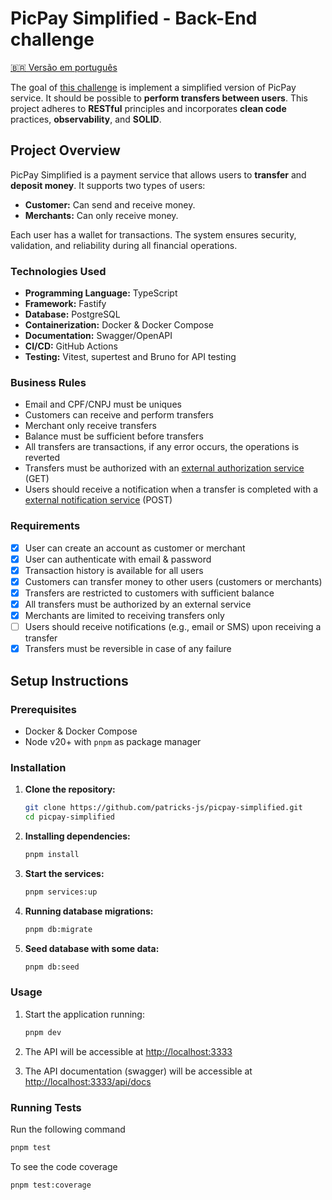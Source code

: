 # PicPay Simplified - Back-End challenge

[🇧🇷 Versão em português](README-PT.md)

The goal of [this challenge](https://github.com/PicPay/picpay-desafio-backend) is implement a simplified version of PicPay service. It should be possible to **perform transfers between users**. This project adheres to **RESTful** principles and incorporates **clean code** practices, **observability**, and **SOLID**.

## Project Overview

PicPay Simplified is a payment service that allows users to **transfer** and **deposit money**. It supports two types of users:

- **Customer:** Can send and receive money.
- **Merchants:** Can only receive money.

Each user has a wallet for transactions. The system ensures security, validation, and reliability during all financial operations.

### Technologies Used

- **Programming Language:** TypeScript
- **Framework:** Fastify
- **Database:** PostgreSQL
- **Containerization:** Docker & Docker Compose
- **Documentation:** Swagger/OpenAPI
- **CI/CD:** GitHub Actions
- **Testing:** Vitest, supertest and Bruno for API testing

### Business Rules

- Email and CPF/CNPJ must be uniques
- Customers can receive and perform transfers
- Merchant only receive transfers
- Balance must be sufficient before transfers
- All transfers are transactions, if any error occurs, the operations is reverted
- Transfers must be authorized with an [external authorization service](https://util.devi.tools/api/v2/authorize) (GET)
- Users should receive a notification when a transfer is completed with a [external notification service](https://util.devi.tools/api/v1/notify) (POST)

### Requirements

- [x] User can create an account as customer or merchant
- [x] User can authenticate with email & password
- [x] Transaction history is available for all users
- [x] Customers can transfer money to other users (customers or merchants)
- [x] Transfers are restricted to customers with sufficient balance
- [x] All transfers must be authorized by an external service
- [x] Merchants are limited to receiving transfers only
- [ ] Users should receive notifications (e.g., email or SMS) upon receiving a transfer
- [x] Transfers must be reversible in case of any failure

## Setup Instructions

### Prerequisites

- Docker & Docker Compose
- Node v20+ with `pnpm` as package manager

### Installation

1. **Clone the repository:**

    ```bash
    git clone https://github.com/patricks-js/picpay-simplified.git
    cd picpay-simplified
    ```

2. **Installing dependencies:**

    ```bash
    pnpm install
    ```

3. **Start the services:**

    ```bash
    pnpm services:up
    ```

4. **Running database migrations:**

    ```bash
    pnpm db:migrate
    ```

5. **Seed database with some data:**

    ```bash
    pnpm db:seed
    ```

### Usage

1. Start the application running:

    ```bash
    pnpm dev
    ```

2. The API will be accessible at <http://localhost:3333>
3. The API documentation (swagger) will be accessible at <http://localhost:3333/api/docs>

### Running Tests

Run the following command

```bash
pnpm test
```

To see the code coverage

```bash
pnpm test:coverage
```
